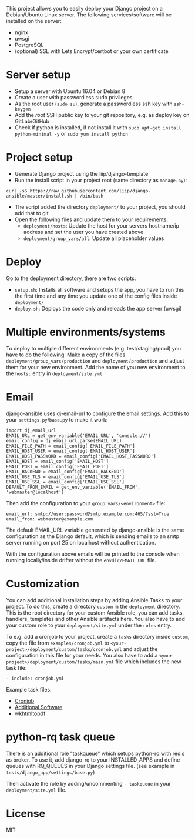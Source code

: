 This project allows you to easily deploy your Django project on a Debian/Ubuntu Linux server.
The following services/software will be installed on the server:
* nginx
* uwsgi
* PostgreSQL
* (optional) SSL with Lets Encrypt/certbot or your own certificate

# Server setup
* Setup a server with Ubuntu 16.04 or Debian 8
* Create a user with passwordless sudo privileges
* As the root user (`sudo su`), generate a passwordless ssh key with `ssh-keygen`
* Add the *root* SSH public key to your git repository, e.g. as deploy key on GitLab/GitHub
* Check if python is installed, if not install it with `sudo apt-get install python-minimal -y`
  or `sudo yum install python`

# Project setup
* Generate Django project using the liip/django-template
* Run the install script in your project root (same directory as `manage.py`):
```
curl -sS https://raw.githubusercontent.com/liip/django-ansible/master/install.sh | /bin/bash
```
* The script added the directory `deployment/` to your project, you should add that to git
* Open the following files and update them to your requirements:
    * `deployment/hosts`: Update the host for your servers hostname/ip address and set the user
    you have created above
    * `deployment/group_vars/all`: Update all placeholder values

# Deploy
Go to the deployment directory, there are two scripts:

* ```setup.sh```: Installs all software and setups the app, you have to run this the first time and any time you
update one of the config files inside `deployment/`
* ```deploy.sh```: Deploys the code only and reloads the app server (uwsgi)

# Multiple environments/systems
To deploy to multiple different environments (e.g. test/staging/prod) you have to do the following:
Make a copy of the files `deployment/group_vars/production` and `deployment/production` and adjust
them for your new environment. Add the name of you new environment to the `hosts:` entry in
`deployment/site.yml`.

# Email
django-ansible uses dj-email-url to configure the email settings. Add this to your
`settings.py`/`base.py` to make it work:
```
import dj_email_url
EMAIL_URL = get_env_variable('EMAIL_URL', 'console://')
email_config = dj_email_url.parse(EMAIL_URL)
EMAIL_FILE_PATH = email_config['EMAIL_FILE_PATH']
EMAIL_HOST_USER = email_config['EMAIL_HOST_USER']
EMAIL_HOST_PASSWORD = email_config['EMAIL_HOST_PASSWORD']
EMAIL_HOST = email_config['EMAIL_HOST']
EMAIL_PORT = email_config['EMAIL_PORT']
EMAIL_BACKEND = email_config['EMAIL_BACKEND']
EMAIL_USE_TLS = email_config['EMAIL_USE_TLS']
EMAIL_USE_SSL = email_config['EMAIL_USE_SSL']
DEFAULT_FROM_EMAIL = get_env_variable('EMAIL_FROM', 'webmaster@localhost')
```

Then add the configuration to your `group_vars/<environment>` file:
```
email_url: smtp://user:password@smtp.example.com:465/?ssl=True
email_from: webmaster@example.com
```

The default EMAIL_URL variable generated by django-ansible is the same configuration as the Django default,
which is sending emails to an smtp server running on port 25 on localhost without authentication.

With the configuration above emails will be printed to the console when running
locally/inside drifter without the `envdir/EMAIL_URL` file.

# Customization
You can add additional installation steps by adding Ansible Tasks to your project.
To do this, create a directory `custom` in the `deployment` directory. This is the root directory
for your custom Ansible role, you can add tasks, handlers, templates and other Ansible artifacts here.
You also have to add your custom role to your `deployment/site.yml` under the `roles` entry.

To e.g. add a cronjob to your project, create a `tasks` directory inside `custom`, copy the file
from `examples/cronjob.yml` to `<your-project>/deployment/custom/tasks/cronjob.yml` and adjust the configuration
in this file for your needs. You also have to add a `<your-project>/deployment/custom/tasks/main.yml` file which
includes the new task file:

    - include: cronjob.yml

Example task files:

* [Cronjob](examples/cronjob.yml)
* [Additional Software](examples/additional_software.yml)
* [wkhtmltopdf](examples/wkhtmltopdf.yml)

# python-rq task queue
There is an additional role "taskqueue" which setups python-rq with redis
as broker. To use it, add django-rq to your INSTALLED_APPS and define queues
with RQ_QUEUES in your Django settings file. (see example in
`tests/django_app/settings/base.py`)

Then activate the role by adding/uncommenting `- taskqueue` in your
`deployment/site.yml` file.

# License
MIT
